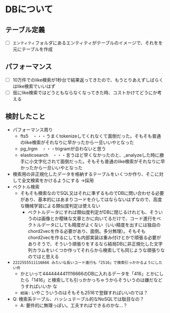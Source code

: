 # DBについて

## テーブル定義

- [ ] `エンティティ`フォルダにあるエンティティがテーブルのイメージで、それをを元にテーブルを作成

## パフォーマンス

- [ ] 10万件でのlike検索が1秒台で結果返ってきたので、もうとりあえずしばらくはlike検索でいいはず
- [ ] 仮にlike検索ではどうともならなくなってきた時、コストかけてどうにか考える

## 検討したこと

- パフォーマンス周り
  - fts5　・・・うまくtokenizeしてくれなくて面倒だった。そもそも普通のlike検索がそれなりに早かったから一旦いいやとなった
  - pg_trgm　・・・trigramが合わないと思う
  - elasticsearch　・・・言うほど早くなかったのと、_analyzeした時に勝手に小文字化されて面倒だった。そもそも普通のlike検索がそれなりに早かったから一旦いいやとなった
- 検索用の非正規化したデータを格納するテーブルをいくつか作り、そこに対して全文検索をかけるようにする →採用
- ベクトル検索
  - そもそも検索なのでSQL又はそれに準ずるものでDBに問い合わせる必要があり、基本的にはあまりコードを介してはならないはずなので、高度な機械学習による類似度判定は使えない
    - ベクトルデータにすれば類似度判定がDBに閉じるけれども、そういうのは画像とか曖昧な文章とかに向いてるだけで、コード進行をベクトルデータにしても精度がよくない（いい精度を出すには独自のchord2vecを作る必要があり、面倒。多分無理）。そもそもchord2vecを作るにしても内部実装は重み付けとかで頑張る必要がありそうで、そういう頑張りをするなら結局DBに非正規化した文字列カラムをいくつか作ってそれらから検索しても同じような頑張りなのではと思える
- `2222555511116666 みたいな長いコード進行も「2516」で検索引っかかるようにしたい件`
  - かといって4444444411116666のDBに入れるデータを「416」とかにしたら「1416」と検索しても引っかかっちゃうからそういうのは嫌だなどうすればいいか
  な
  - `結論:` いやこういうのはそもそも2516で登録すればいいのでは？
- Q: 検索系テーブル、ハッシュテーブル的なNoSQLでは駄目なの？
  - A: 要件的に無理っぽい。工夫すればできるのかな…？
